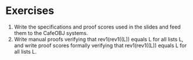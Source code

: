 # Exercises
1. Write the specifications and proof scores used in the slides and feed them to the CafeOBJ systems.
2. Write manual proofs verifying that rev1(rev1((L)) equals L for all lists L, and write proof scores formally verifying that rev1(rev1((L)) equals L for all lists L.
